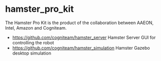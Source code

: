 # hamster_pro_kit 

The Hamster Pro Kit is the product of the collaboration between AAEON, Intel, Amazon and Cogniteam. <br>

* https://github.com/cogniteam/hamster_server Hamster Server GUI for controlling the robot  
* https://github.com/cogniteam/hamster_simulation Hamster Gazebo desktop simulation


